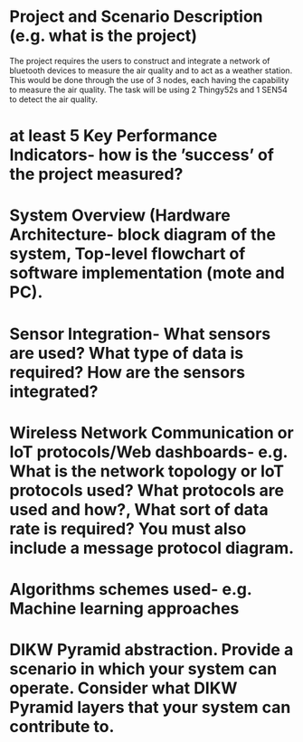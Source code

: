 # Project and Scenario Description (e.g. what is the project)
The project requires the users to construct and integrate a network of bluetooth devices to measure the air quality and to act as a weather station. This would be done through the use of 3 nodes, each having the capability to measure the air quality. The task will be using 2 Thingy52s and 1 SEN54 to detect the air quality.

# at least 5 Key Performance Indicators- how is the ’success’ of the project measured?


# System Overview (Hardware Architecture- block diagram of the system, Top-level flowchart of software implementation (mote and PC).


# Sensor Integration- What sensors are used? What type of data is required? How are the sensors integrated?


# Wireless Network Communication or IoT protocols/Web dashboards- e.g. What is the network topology or IoT protocols used? What protocols are used and how?, What sort of data rate is required? You must also include a message protocol diagram.


# Algorithms schemes used- e.g. Machine learning approaches


# DIKW Pyramid abstraction. Provide a scenario in which your system can operate. Consider what DIKW Pyramid layers that your system can contribute to.
